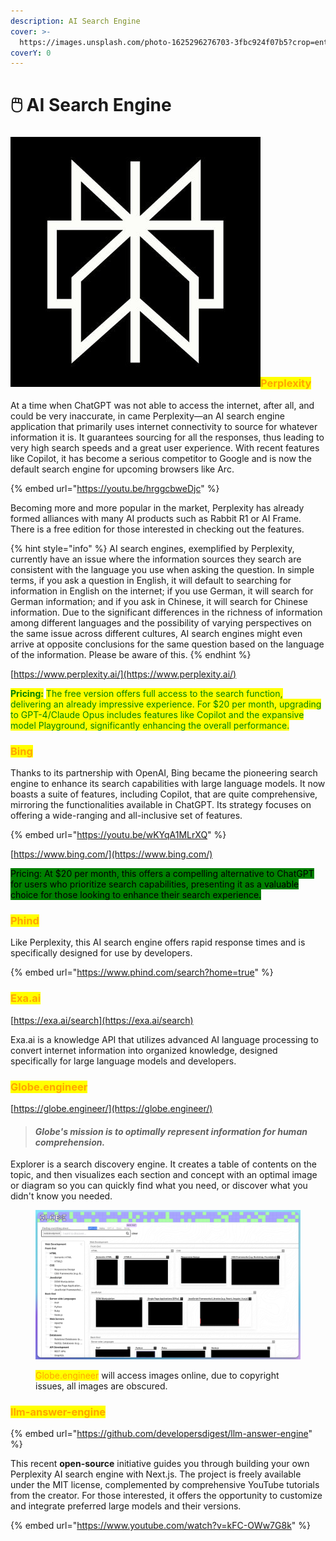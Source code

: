 ```yaml
---
description: AI Search Engine
cover: >-
  https://images.unsplash.com/photo-1625296276703-3fbc924f07b5?crop=entropy&cs=srgb&fm=jpg&ixid=M3wxOTcwMjR8MHwxfHNlYXJjaHw1fHxzZWFyY2glMjBlbmdpbmV8ZW58MHx8fHwxNzE4NTk0MzA4fDA&ixlib=rb-4.0.3&q=85
coverY: 0
---
```


# 🖱️ AI Search Engine

### <img src="../.gitbook/assets/NB3G6tx3_400x400.jpg" alt="" data-size="line"><mark style="color:orange;">Perplexity</mark>

At a time when ChatGPT was not able to access the internet, after all, and could be very inaccurate, in came Perplexity—an AI search engine application that primarily uses internet connectivity to source for whatever information it is. It guarantees sourcing for all the responses, thus leading to very high search speeds and a great user experience. With recent features like Copilot, it has become a serious competitor to Google and is now the default search engine for upcoming browsers like Arc.

{% embed url="https://youtu.be/hrggcbweDjc" %}

Becoming more and more popular in the market, Perplexity has already formed alliances with many AI products such as Rabbit R1 or AI Frame. There is a free edition for those interested in checking out the features.

{% hint style="info" %}
AI search engines, exemplified by Perplexity, currently have an issue where the information sources they search are consistent with the language you use when asking the question. In simple terms, if you ask a question in English, it will default to searching for information in English on the internet; if you use German, it will search for German information; and if you ask in Chinese, it will search for Chinese information. Due to the significant differences in the richness of information among different languages and the possibility of varying perspectives on the same issue across different cultures, AI search engines might even arrive at opposite conclusions for the same question based on the language of the information. Please be aware of this.
{% endhint %}

[https://www.perplexity.ai/](https://www.perplexity.ai/)

<mark style="color:green;">**Pricing:**</mark> <mark style="color:green;"></mark><mark style="color:green;">The free version offers full access to the search function, delivering an already impressive experience. For $20 per month, upgrading to GPT-4/Claude Opus includes features like Copilot and the expansive model Playground, significantly enhancing the overall performance.</mark>

### <mark style="color:orange;">Bing</mark>

Thanks to its partnership with OpenAI, Bing became the pioneering search engine to enhance its search capabilities with large language models. It now boasts a suite of features, including Copilot, that are quite comprehensive, mirroring the functionalities available in ChatGPT. Its strategy focuses on offering a wide-ranging and all-inclusive set of features.

{% embed url="https://youtu.be/wKYqA1MLrXQ" %}

[https://www.bing.com/](https://www.bing.com/)

<mark style="background-color:green;">Pricing: At $20 per month, this offers a compelling alternative to ChatGPT for users who prioritize search capabilities, presenting it as a valuable choice for those looking to enhance their search experience.</mark>

### <mark style="color:orange;">Phind</mark>

Like Perplexity, this AI search engine offers rapid response times and is specifically designed for use by developers.

{% embed url="https://www.phind.com/search?home=true" %}

### <mark style="color:orange;">Exa.ai</mark>

[https://exa.ai/search](https://exa.ai/search)

Exa.ai is a knowledge API that utilizes advanced AI language processing to convert internet information into organized knowledge, designed specifically for large language models and developers.

### <mark style="color:orange;">Globe.engineer</mark>

[https://globe.engineer/](https://globe.engineer/)

> #### _Globe's mission is to optimally represent information for human comprehension._

Explorer is a search discovery engine. It creates a table of contents on the topic, and then visualizes each section and concept with an optimal image or diagram so you can quickly find what you need, or discover what you didn't know you needed.

<figure><img src="../.gitbook/assets/engineer globe tiny.png" alt=""><figcaption><p><mark style="color:orange;">Globe.engineer</mark> will access images online, due to copyright issues, all images are obscured.</p></figcaption></figure>



### <mark style="color:orange;">**llm-answer-engine**</mark>

{% embed url="https://github.com/developersdigest/llm-answer-engine" %}

This recent **open-source** initiative guides you through building your own Perplexity AI search engine with Next.js. The project is freely available under the MIT license, complemented by comprehensive YouTube tutorials from the creator. For those interested, it offers the opportunity to customize and integrate preferred large models and their versions.

{% embed url="https://www.youtube.com/watch?v=kFC-OWw7G8k" %}

